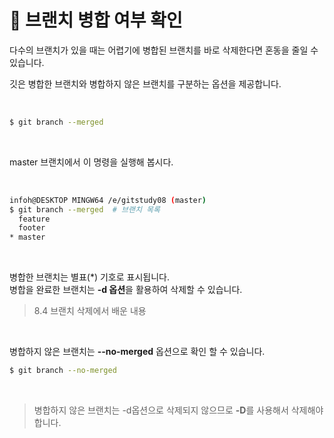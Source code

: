 # **🥁 브랜치 병합 여부 확인**
다수의 브랜치가 있을 때는 어렵기에 병합된 브랜치를 바로 삭제한다면 혼동을 줄일 수 있습니다. <br>

깃은 병합한 브랜치와 병합하지 않은 브랜치를 구분하는 옵션을 제공합니다. 

<br>

```bash
$ git branch --merged
```

<br>

master 브랜치에서 이 명령을 실행해 봅시다.

<br>

```bash
infoh@DESKTOP MINGW64 /e/gitstudy08 (master)
$ git branch --merged  # 브랜치 목록
  feature 
  footer
* master
```

<br>

병합한 브랜치는 별표(*) 기호로 표시됩니다. <br>
병합을 완료한 브랜치는 **-d 옵션**을 활용하여 삭제할 수 있습니다. <br>

> 8.4 브랜치 삭제에서 배운 내용 

<br> 

병합하지 않은 브랜치는 **--no-merged** 옵션으로 확인 할 수 있습니다. <br>

```bash
$ git branch --no-merged
```

<br>

> 병합하지 않은 브랜치는 -d옵션으로 삭제되지 않으므로 **-D**를 사용해서 삭제해야합니다.
